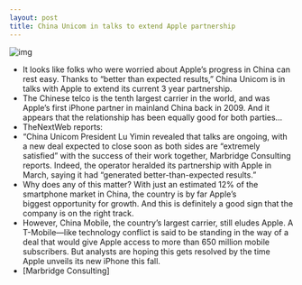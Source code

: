 ```yaml
---
layout: post
title: China Unicom in talks to extend Apple partnership
---
```

![img](http://media.idownloadblog.com/wp-content/uploads/2012/06/china-unicom.jpg)
* It looks like folks who were worried about Apple’s progress in China can rest easy. Thanks to “better than expected results,” China Unicom is in talks with Apple to extend its current 3 year partnership.
* The Chinese telco is the tenth largest carrier in the world, and was Apple’s first iPhone partner in mainland China back in 2009. And it appears that the relationship has been equally good for both parties…
* TheNextWeb reports:
* “China Unicom President Lu Yimin revealed that talks are ongoing, with a new deal expected to close soon as both sides are “extremely satisfied” with the success of their work together, Marbridge Consulting reports. Indeed, the operator heralded its partnership with Apple in March, saying it had “generated better-than-expected results.”
* Why does any of this matter? With just an estimated 12% of the smartphone market in China, the country is by far Apple’s biggest opportunity for growth. And this is definitely a good sign that the company is on the right track.
* However, China Mobile, the country’s largest carrier, still eludes Apple. A T-Mobile—like technology conflict is said to be standing in the way of a deal that would give Apple access to more than 650 million mobile subscribers. But analysts are hoping this gets resolved by the time Apple unveils its new iPhone this fall.
* [Marbridge Consulting]

